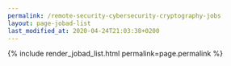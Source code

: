 ```yaml
---
permalink: /remote-security-cybersecurity-cryptography-jobs
layout: page-jobad-list
last_modified_at: 2020-04-24T21:03:38+0200
---
```

{% include render_jobad_list.html permalink=page.permalink %}
